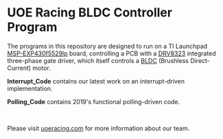 # UOE Racing BLDC Controller Program


The programs in this repository are designed to run on a TI Launchpad [MSP-EXP430f5529lp](http://www.ti.com/tool/MSP-EXP430F5529LP) board, controlling a PCB with a [DRV8323](http://www.ti.com/product/DRV8323) integrated three-phase gate driver, which itself controls a [BLDC](https://en.wikipedia.org/wiki/Brushless_DC_electric_motor) (Brushless Direct-Current) motor.

**Interrupt_Code** contains our latest work on an interrupt-driven implementation.

**Polling_Code** contains 2019's functional polling-driven code.

<br />

Please visit [uoeracing.com](http://www.uoeracing.com/) for more information about our team.
